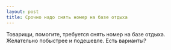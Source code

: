 ```yaml
---
layout: post 
title: Срочно надо снять номер на базе отдыха 
--- 
```

Товарищи, помогите, требуется снять номер на базе отдыха. Желательно побыстрее и подешевле. Есть варианты?